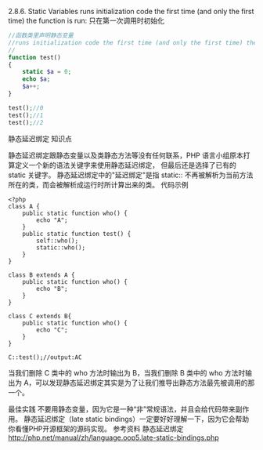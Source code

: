 2.8.6. Static Variables
runs initialization code the first time (and only the first time) the function is run:
只在第一次调用时初始化
```php
//函数类里声明静态变量
//runs initialization code the first time (and only the first time) the function is run:
//
function test()
{
    static $a = 0;
    echo $a;
    $a++;
}

test();//0
test();//1
test();//2
```

静态延迟绑定
知识点

静态延迟绑定跟静态变量以及类静态方法等没有任何联系，PHP 语言小组原本打算定义一个新的语法关键字来使用静态延迟绑定， 但最后还是选择了已有的 static 关键字。
静态延迟绑定中的"延迟绑定"是指 static:: 不再被解析为当前方法所在的类，而会被解析成运行时所计算出来的类。
代码示例
```
<?php
class A {
    public static function who() {
        echo "A";
    }
    public static function test() {
        self::who();
        static::who();
    }
}

class B extends A {
    public static function who() {
        echo "B";
    }
}

class C extends B{
    public static function who() {
        echo "C";
    }
}

C::test();//output:AC
```
当我们删除 C 类中的 who 方法时输出为 B，当我们删除 B 类中的 who 方法时输出为 A，可以发现静态延迟绑定其实是为了让我们推导出静态方法最先被调用的那一个。

最佳实践
不要用静态变量，因为它是一种“非”常规语法，并且会给代码带来副作用。
静态延迟绑定（late static bindings）一定要好好理解一下，因为它会帮助你看懂PHP开源框架的源码实现。
参考资料
静态延迟绑定
http://php.net/manual/zh/language.oop5.late-static-bindings.php

